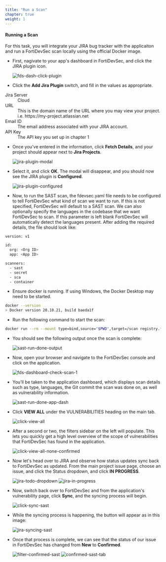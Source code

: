 ```yaml
---
title: "Run a Scan"
chapter: true
weight: 1
---
```


#### Running a Scan 

For this task, you will integrate your JIRA bug tracker with the applicaiton and run a FortiDevSec scan locally using the official Docker image.

* First, nagivate to your app's dashboard in FortiDevSec, and click the JIRA plugin icon.

    ![fds-dash-click-plugin](/images/fds-dash-click-plugin.png)

* Click the **Add Jira Plugin** switch, and fill in the values as appropriate.

<dl>
  <dt>Jira Server</dt>
  <dd>Cloud</dd>
  <dt>URL</dt>
  <dd>This is the domain name of the URL where you may view your project. i.e. https://my-project.atlassian.net
  <dt>Email ID</dt>
  <dd>The email address associated with your JIRA account.</dd>
  <dt>API Key</dt>
  <dd>The API key you set up in chapter 1</dd>
</dl>

* Once you've entered in the information, click **Fetch Details**, and your project should appear next to **Jira Projects**.

    ![jira-plugin-modal](/images/jira-plugin-modal.png)

* Select it, and click **OK**. The modal will disappear, and you should now see the JIRA plugin is **Configured**.

    ![jira-plugin-configured](/images/jira-plugin-configured.png)

* Now, to run the SAST scan, the fdevsec.yaml file needs to be configured to tell FortiDevSec what kind of scan we want to run. If this is not specified, FortiDevSec will default to a SAST scan. We can also optionally specify the languages in the codebase that we want FortiDevSec to scan. If this parameter is left blank FortiDevSec will automatically detect the languages present. After adding the required details, the file should look like:

```sh
version: v1

id:
  org: <Org ID>
  app: <App ID>

scanners:
  - sast
  - secret
  - sca
  - container
```

* Ensure docker is running. If using Windows, the Docker Desktop may need to be started.

```sh
docker --version
> Docker version 20.10.21, build baeda1f
```

* Run the following command to start the scan:

```sh
docker run --rm --mount type=bind,source="$PWD",target=/scan registry.fortidevsec.forticloud.com/fdevsec_sast:latest
```

* You should see the following output once the scan is complete:

    ![sast-run-done-output](/images/sast-run-done-output.png)

* Now, open your browser and navigate to the FortiDevSec console and click on the application.

    ![fds-dashboard-check-scan-1](/images/fds-dashboard-check-scan-1.png)

* You'll be taken to the application dashboard, which displays scan details such as type, languages, the Git commit the scan was done on, as well as vulnerability information.

    ![sast-run-done-app-dash](/images/sast-run-done-app-dash.png)

* Click **VIEW ALL** under the VULNERABILITIES heading on the main tab.

    ![click-view-all](/images/click-view-all.png)

* After a second or two, the filters sidebar on the left will populate. This lets you quickly get a high level overview of the scope of vulnerabilities that FortiDevSec has found in the application.

    ![click-view-all-none-confirmed](/images/click-view-all-none-confirmed.png)

* Now let's head over to JIRA and observe how status updates sync back to FortiDevSec as updated. From the main project issue page, choose an issue, and click the Status dropdown, and click **IN PROGRESS**.

    ![jira-todo-dropdown](/images/jira-todo-dropdown.png)
    ![jira-in-progress](/images/jira-in-progress.png)

* Now, switch back over to FortiDevSec and from the application's vulnerability page, click **Sync**, and the syncing process will begin.

    ![click-sync-sast](/images/click-sync-sast.png)

* While the syncing process is happening, the button will appear as in this image:

    ![jira-syncing-sast](/images/jira-syncing-sast.png)

* Once that process is complete, we can see that the status of our issue in FortiDevSec has changed from **New** to **Confirmed**.

    ![filter-confirmed-sast](/images/filter-confirmed-sast.png)
    ![confirmed-sast-tab](/images/confirmed-sast-tab.png)

